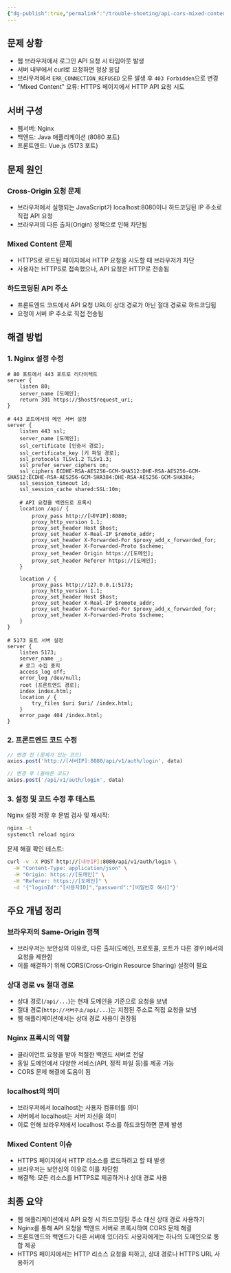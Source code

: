 ```yaml
---
{"dg-publish":true,"permalink":"/trouble-shooting/api-cors-mixed-content-url/"}
---
```



## 문제 상황

- 웹 브라우저에서 로그인 API 요청 시 타임아웃 발생
- 서버 내부에서 curl로 요청하면 정상 응답
- 브라우저에서 `ERR_CONNECTION_REFUSED` 오류 발생 후 `403 Forbidden`으로 변경
- "Mixed Content" 오류: HTTPS 페이지에서 HTTP API 요청 시도

## 서버 구성

- 웹서버: Nginx
- 백엔드: Java 애플리케이션 (8080 포트)
- 프론트엔드: Vue.js (5173 포트)

## 문제 원인

### Cross-Origin 요청 문제

- 브라우저에서 실행되는 JavaScript가 localhost:8080이나 하드코딩된 IP 주소로 직접 API 요청
- 브라우저의 다른 출처(Origin) 정책으로 인해 차단됨

### Mixed Content 문제

- HTTPS로 로드된 페이지에서 HTTP 요청을 시도할 때 브라우저가 차단
- 사용자는 HTTPS로 접속했으나, API 요청은 HTTP로 전송됨

### 하드코딩된 API 주소

- 프론트엔드 코드에서 API 요청 URL이 상대 경로가 아닌 절대 경로로 하드코딩됨
- 요청이 서버 IP 주소로 직접 전송됨

## 해결 방법

### 1. Nginx 설정 수정

```nginx
# 80 포트에서 443 포트로 리다이렉트
server {
    listen 80;
    server_name [도메인];
    return 301 https://$host$request_uri;
}

# 443 포트에서의 메인 서버 설정
server {
    listen 443 ssl;
    server_name [도메인];
    ssl_certificate [인증서 경로];
    ssl_certificate_key [키 파일 경로];
    ssl_protocols TLSv1.2 TLSv1.3;
    ssl_prefer_server_ciphers on;
    ssl_ciphers ECDHE-RSA-AES256-GCM-SHA512:DHE-RSA-AES256-GCM-SHA512:ECDHE-RSA-AES256-GCM-SHA384:DHE-RSA-AES256-GCM-SHA384;
    ssl_session_timeout 1d;
    ssl_session_cache shared:SSL:10m;
    
    # API 요청을 백엔드로 프록시
    location /api/ {
        proxy_pass http://[내부IP]:8080;
        proxy_http_version 1.1;
        proxy_set_header Host $host;
        proxy_set_header X-Real-IP $remote_addr;
        proxy_set_header X-Forwarded-For $proxy_add_x_forwarded_for;
        proxy_set_header X-Forwarded-Proto $scheme;
        proxy_set_header Origin https://[도메인];
        proxy_set_header Referer https://[도메인];
    }
    
    location / {
        proxy_pass http://127.0.0.1:5173;
        proxy_http_version 1.1;
        proxy_set_header Host $host;
        proxy_set_header X-Real-IP $remote_addr;
        proxy_set_header X-Forwarded-For $proxy_add_x_forwarded_for;
        proxy_set_header X-Forwarded-Proto $scheme;
    }
}

# 5173 포트 서버 설정
server {
    listen 5173;
    server_name _;
    # 로그 수집 중지
    access_log off;
    error_log /dev/null;
    root [프론트엔드 경로];
    index index.html;
    location / {
        try_files $uri $uri/ /index.html;
    }
    error_page 404 /index.html;
}
```

### 2. 프론트엔드 코드 수정

```javascript
// 변경 전 (문제가 있는 코드)
axios.post('http://[서버IP]:8080/api/v1/auth/login', data)

// 변경 후 (올바른 코드)
axios.post('/api/v1/auth/login', data)
```

### 3. 설정 및 코드 수정 후 테스트

Nginx 설정 저장 후 문법 검사 및 재시작:

```bash
nginx -t
systemctl reload nginx
```

문제 해결 확인 테스트:

```bash
curl -v -X POST http://[내부IP]:8080/api/v1/auth/login \
  -H "Content-Type: application/json" \
  -H "Origin: https://[도메인]" \
  -H "Referer: https://[도메인]" \
  -d '{"loginId":"[사용자ID]","password":"[비밀번호 해시]"}'
```

## 주요 개념 정리

### 브라우저의 Same-Origin 정책

- 브라우저는 보안상의 이유로, 다른 출처(도메인, 프로토콜, 포트가 다른 경우)에서의 요청을 제한함
- 이를 해결하기 위해 CORS(Cross-Origin Resource Sharing) 설정이 필요

### 상대 경로 vs 절대 경로

- 상대 경로(`/api/...`)는 현재 도메인을 기준으로 요청을 보냄
- 절대 경로(`http://서버주소/api/...`)는 지정된 주소로 직접 요청을 보냄
- 웹 애플리케이션에서는 상대 경로 사용이 권장됨

### Nginx 프록시의 역할

- 클라이언트 요청을 받아 적절한 백엔드 서버로 전달
- 동일 도메인에서 다양한 서비스(API, 정적 파일 등)를 제공 가능
- CORS 문제 해결에 도움이 됨

### localhost의 의미

- 브라우저에서 localhost는 사용자 컴퓨터를 의미
- 서버에서 localhost는 서버 자신을 의미
- 이로 인해 브라우저에서 localhost 주소를 하드코딩하면 문제 발생

### Mixed Content 이슈

- HTTPS 페이지에서 HTTP 리소스를 로드하려고 할 때 발생
- 브라우저는 보안상의 이유로 이를 차단함
- 해결책: 모든 리소스를 HTTPS로 제공하거나 상대 경로 사용

## 최종 요약

- 웹 애플리케이션에서 API 요청 시 하드코딩된 주소 대신 상대 경로 사용하기
- Nginx를 통해 API 요청을 백엔드 서버로 프록시하여 CORS 문제 해결
- 프론트엔드와 백엔드가 다른 서버에 있더라도 사용자에게는 하나의 도메인으로 통합 제공
- HTTPS 페이지에서는 HTTP 리소스 요청을 피하고, 상대 경로나 HTTPS URL 사용하기